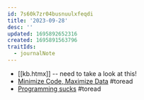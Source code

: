 ```yaml
---
id: 7s60k7zr04busnuulxfeqdi
title: '2023-09-28'
desc: ''
updated: 1695892652316
created: 1695891563796
traitIds:
  - journalNote
---
```


* [[kb.htmx]] -- need to take a look at this!
* [Minimize Code, Maximize Data](http://database-programmer.blogspot.com/2008/05/minimize-code-maximize-data.html) #toread
* [Programming sucks](https://www.stilldrinking.org/programming-sucks) #toread
